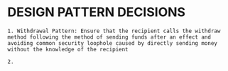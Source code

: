 # DESIGN PATTERN DECISIONS

```
1. Withdrawal Pattern: Ensure that the recipient calls the withdraw method following the method of sending funds after an effect and avoiding common security loophole caused by directly sending money without the knowledge of the recipient
```

```
2.
```
